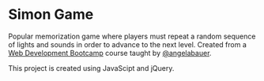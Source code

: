 # Simon Game
Popular memorization game where players must repeat a random sequence of lights and sounds in order to advance to the next level. 
Created from a [Web Development Bootcamp](https://www.udemy.com/course/the-complete-web-development-bootcamp/) course taught by [@angelabauer](https://github.com/angelabauer).

This project is created using JavaScipt and jQuery. 
